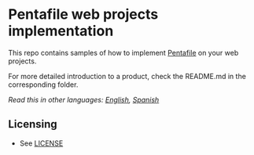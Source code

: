 # Pentafile web projects implementation

This repo contains samples of how to implement [Pentafile](https://pentafile.com) on your web projects.

For more detailed introduction to a product, check the README.md in the
corresponding folder.

*Read this in other languages: [English](README.md), [Spanish](README.es.md)*
## Licensing

* See [LICENSE](LICENSE)
